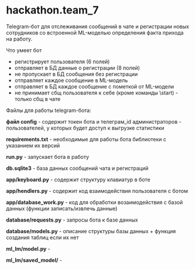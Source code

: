 # hackathon.team_7
Telegram-бот для отслеживания сообщений в чате и регистрации новых сотрудников со встроенной ML-моделью определения факта прихода на работу.

Что умеет бот
- регистрирует пользователя (6 полей)
- отправляет в БД данные о регистрации (8 полей)
- не пропускает в БД сообщения без регистрации
- отправляет каждое сообщение в ML-модель
- отправляет в БД каждое сообщение с пометкой от ML-модели
- не принимает сбщ пользователя к себе (кроме команды \start) - только сбщ в чате

Файлы для работы telegram-бота:

**файл config** - содержит токен бота и телеграм_id администраторов - пользователей, у которых будет доступ к выгрузке статистики

**requirements.txt** - необходимые для работы бота библиотеки с указанием их версий

**run.py** - запускает бота в работу

**db.sqlite3** - база данных сообщений чата и регистраций

**app/keyboard.py** - содержит структуру клавиатур в боте

**app/hendlers.py** - содержит код взаимодействия пользователя с ботом

**app/database_work.py** - код для обработки возаимодействия с базой данных (функции записать/извлечь данные)

**database/requests.py** - запросы бота к базе данных

**database/models.py** - описание структуры базы данных + функция создания таблиц если их нет

**ml_lm/model.py** - 

**ml_lm/saved_model/** - 
